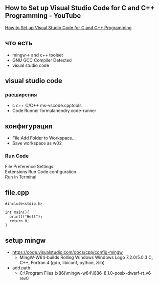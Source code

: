 ## How to Set up Visual Studio Code for C and C++ Programming - YouTube
[How to Set up Visual Studio Code for C and C++ Programming](https://www.youtube.com/watch?v=77v-Poud_io)  

## что есть
- mingw-> and c++ toolset 
- GNU GCC Compiler Detected  
- visual studio code  

## visual studio code
### расширения
- c c++ C/C++ ms-vscode.cpptools
- Code Runner formulahendry.code-runner

## конфигурация
- File Add Folder to Workspace...
- Save workspace as w02
### Run Code
File Preference Settings  
Extensions Run Code configuration  
Run in Terminal  
## file.cpp
```
#include<stdio.h>

int main(){
  printf("Hell");
  return 0;
}
```

## setup mingw
- https://code.visualstudio.com/docs/cpp/config-mingw
  - MingW-W64-builds	Rolling	Windows Windows Logo	7.2.0/5.0.3	C, C++, Fortran	4 (gdb, libiconf, python, zlib)  
- add path
  - C:\Program Files (x86)\mingw-w64\i686-8.1.0-posix-dwarf-rt_v6-rev0  

  
  

